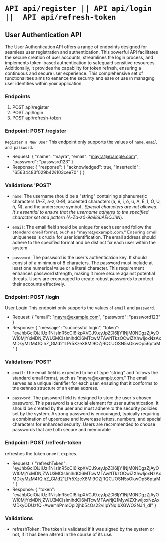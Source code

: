 # ``API api/register || API api/login  ||  API api/refresh-token``

## User Authentication API
The User Authentication API offers a range of endpoints designed for seamless user registration and authentication. This powerful API facilitates the secure creation of user accounts, streamlines the login process, and implements token-based authentication to safeguard sensitive resources. Additionally, it provides the capability for token refresh, ensuring a continuous and secure user experience. This comprehensive set of functionalities aims to enhance the security and ease of use in managing user identities within your application.

### Endpoints
1. POST api/register
2. POST api/login
3. POST api/refresh-token

### Endpoint: POST /register
`Register a New User`
This endpoint only supports the values of `name`, `email and password`.
- Request:
{
  "name": "mayra",
  "email": "mayra@example.com",
  "password": "password123"
}
- Response:
{
    "response": {
        "acknowledged": true,
        "insertedId": "65634483f029b426103cee70"
    }
}
### Validations 'POST'
- `name`: The username should be a "string" containing alphanumeric characters (A-Z, a-z, 0-9), accented characters (á, é, í, ó, ú, Á, É, Í, Ó, Ú, ñ, Ñ), and the underscore symbol _. Special characters are not allowed. It's essential to ensure that the username adheres to the specified character set and pattern (A-Za-z0-9áéíóúÁÉÍÓÚñÑ_).

- `email`: The email field should be unique for each user and follow the standard email format, such as "mayra@example.com." Ensuring email uniqueness is crucial for user identification. The email address should adhere to the specified format and be distinct for each user within the system.

- `password`: The password is the user's authentication key. It should consist of a minimum of 8 characters. The password must include at least one numerical value or a literal character. This requirement enhances password strength, making it more secure against potential threats. Users are encouraged to create robust passwords to protect their accounts effectively.

### Endpoint: POST /login
User Login
This endpoint only supports the values of `email` and `password`.
- Request:
{
  "email": "mayra@example.com",
  "password": "password123"
}
- Response:
{
    "message": "successful login",
    "token": "eyJhbGciOiJIUzI1NiIsInR5cCI6IkpXVCJ9.eyJpZCI6IjY1NjM0NDgzZjAyOWI0MjYxMDNjZWU3MCIsImlhdCI6MTcwMTAwNTkzOCwiZXhwIjoxNzAxMDkyMzM4fQ.hZ_GMd21LPr5XzeX8Ml9OZjRQOUOSN5sOkwOp56ptaM"
}
### Validations 'POST'
- `email`: The email field is expected to be of type "string" and follows the standard email format, such as "mayra@example.com." The email serves as a unique identifier for each user, ensuring that it conforms to the defined structure of an email address.

- `password`: The password field is designed to store the user's chosen password. This password is a crucial element for user authentication. It should be created by the user and must adhere to the security policies set by the system. A strong password is encouraged, typically requiring a combination of uppercase and lowercase letters, numbers, and special characters for enhanced security. Users are recommended to choose passwords that are both secure and memorable.

### Endpoint: POST /refresh-token
refreshes the token once it expires.
- Request:
{
  "refreshToken": "eyJhbGciOiJIUzI1NiIsInR5cCI6IkpXVCJ9.eyJpZCI6IjY1NjM0NDgzZjAyOWI0MjYxMDNjZWU3MCIsImlhdCI6MTcwMTAwNTkzOCwiZXhwIjoxNzAxMDkyMzM4fQ.hZ_GMd21LPr5XzeX8Ml9OZjRQOUOSN5sOkwOp56ptaM"
}
- Response:
{
    "token": "eyJhbGciOiJIUzI1NiIsInR5cCI6IkpXVCJ9.eyJpZCI6IjY1NjM0NDgzZjAyOWI0MjYxMDNjZWU3MCIsImlhdCI6MTcwMTAwNjQ1MywiZXhwIjoxNzAxMDkyODUzfQ.-AwemhPnmOpl2jhb54Os22vIIpYNqIbXGWO2NJrI_dI"
}

### Validations
- refreshToken: The token is validated if it was signed by the system or not, if it has been altered in the course of its use.